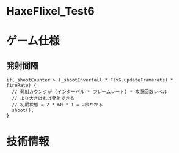 HaxeFlixel_Test6
================

# ゲーム仕様
## 発射間隔
    if(_shootCounter > (_shootInvertall * FlxG.updateFramerate) * fireRate) {
      // 発射カウンタが (インターバル * フレームレート) * 攻撃回数レベル
      // より大きければ発射できる
      // 初期状態 = 2 * 60 * 1 = 2秒かかる 
      shoot();
    }

# 技術情報



